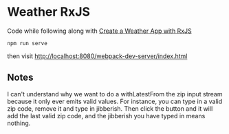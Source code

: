 # Weather RxJS

Code while following along with [Create a Weather App with RxJS](https://auth0.com/blog/understanding-reactive-programming-and-rxjs)

```
npm run serve
```

then visit [http://localhost:8080/webpack-dev-server/index.html]()

## Notes

I can't understand why we want to do a withLatestFrom the zip input stream because it only ever emits valid values. For instance, you can type in a valid zip code, remove it and type in jibberish. Then click the button and it will add the last valid zip code, and the jibberish you have typed in means nothing.
